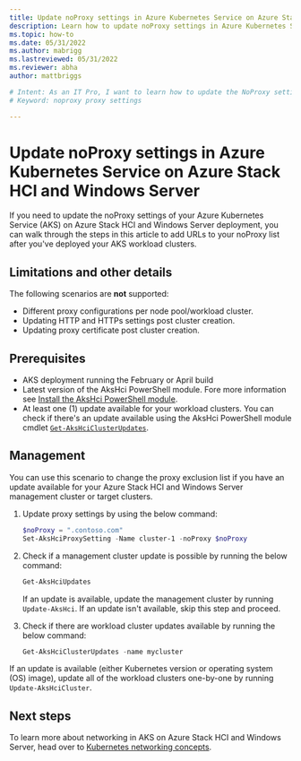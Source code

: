 ```yaml
---
title: Update noProxy settings in Azure Kubernetes Service on Azure Stack HCI and Windows Server
description: Learn how to update noProxy settings in Azure Kubernetes Service on Azure Stack HCI and Windows Server.
ms.topic: how-to
ms.date: 05/31/2022
ms.author: mabrigg 
ms.lastreviewed: 05/31/2022
ms.reviewer: abha
author: mattbriggs

# Intent: As an IT Pro, I want to learn how to update the NoProxy settings.
# Keyword: noproxy proxy settings

---
```


# Update noProxy settings in Azure Kubernetes Service on Azure Stack HCI and Windows Server

If you need to update the noProxy settings of your Azure Kubernetes Service (AKS) on Azure Stack HCI and Windows Server deployment, you can walk through the steps in this article to add URLs to your noProxy list after you've deployed your AKS workload clusters.


## Limitations and other details

The following scenarios are **not** supported:
- Different proxy configurations per node pool/workload cluster.
- Updating HTTP and HTTPs settings post cluster creation.
- Updating proxy certificate post cluster creation.


## Prerequisites

* AKS deployment running the February or April build
* Latest version of the AksHci PowerShell module. Fore more information see [Install the AksHci PowerShell module](kubernetes-walkthrough-powershell.md#install-the-akshci-powershell-module).
* At least one (1) update available for your workload clusters. You can check if there's an update available using the AksHci PowerShell module cmdlet [`Get-AksHciClusterUpdates`](/azure-stack/aks-hci/reference/ps/get-akshciclusterupdates).

## Management

You can use this scenario to change the proxy exclusion list if you have an update available for your Azure Stack HCI and Windows Server management cluster or target clusters.

1. Update proxy settings by using the below command:

    ```powershell  
    $noProxy = ".contoso.com"
    Set-AksHciProxySetting -Name cluster-1 -noProxy $noProxy 
    ```

2. Check if a management cluster update is possible by running the below command:

    ```powershell  
    Get-AksHciUpdates
    ```

    If an update is available, update the management cluster by running `Update-AksHci`. If an update isn't available, skip this step and proceed.

3. Check if there are workload cluster updates available by running the below command:

    ```powershell  
    Get-AksHciClusterUpdates -name mycluster
    ```

If an update is available (either Kubernetes version or operating system (OS) image), update all of the workload clusters one-by-one by running `Update-AksHciCluster`.


## Next steps

To learn more about networking in AKS on Azure Stack HCI and Windows Server, head over to [Kubernetes networking concepts](/azure-stack/aks-hci/concepts-node-networking).
